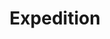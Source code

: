 ---
title: Expedition
layout: page
permalink: /expedition.html
original: https://www.lib.uidaho.edu/digital/L3/ShowOneObjectSiteID34ObjectID80ExpeditionID.html
---